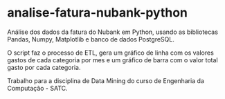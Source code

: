 # analise-fatura-nubank-python
Análise dos dados da fatura do Nubank em Python, usando as bibliotecas Pandas, Numpy, Matplotlib e banco de dados PostgreSQL.

O script faz o processo de ETL, gera um gráfico de linha com os valores gastos de cada categoria por mes e um gráfico de barra com o valor total gasto por cada categoria. 

Trabalho para a disciplina de Data Mining do curso de Engenharia da Computação - SATC.
